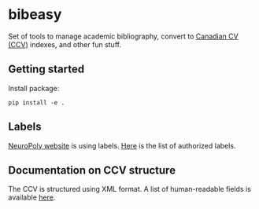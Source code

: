 # bibeasy
Set of tools to manage academic bibliography, convert to [Canadian CV (CCV)](https://www.ccv-cvc.ca) indexes, and other fun stuff.

## Getting started

Install package:
~~~
pip install -e .
~~~

## Labels

[NeuroPoly website](https://neuro.polymtl.ca/publications/journal_articles.html) is using labels. [Here](https://github.com/neuropoly/neuro.polymtl.ca/blob/master/publications/labels_publication.html) is the list of authorized labels. 

## Documentation on CCV structure

The CCV is structured using XML format. A list of human-readable fields is available 
[here](https://ccv-cvc.ca/info_en/docs/ccv-dataset.pdf).
